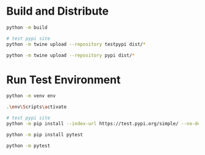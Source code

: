 # Build and Distribute
```sh
python -m build

# test pypi site
python -m twine upload --repository testpypi dist/*

python -m twine upload --repository pypi dist/*
```


# Run Test Environment
```sh
python -m venv env

.\env\Scripts\activate

# test pypi site
python -m pip install --index-url https://test.pypi.org/simple/ --no-deps find-app

python -m pip install pytest

python -m pytest
```